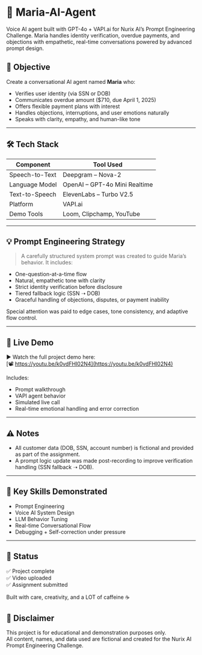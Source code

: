 # 🧠 Maria-AI-Agent

Voice AI agent built with GPT-4o + VAPI.ai for Nurix AI’s Prompt Engineering Challenge. Maria handles identity verification, overdue payments, and objections with empathetic, real-time conversations powered by advanced prompt design.

## 🎯 Objective

Create a conversational AI agent named **Maria** who:
- Verifies user identity (via SSN or DOB)
- Communicates overdue amount ($710, due April 1, 2025)
- Offers flexible payment plans with interest
- Handles objections, interruptions, and user emotions naturally
- Speaks with clarity, empathy, and human-like tone

---

## 🛠️ Tech Stack

| Component         | Tool Used                |
|------------------|--------------------------|
| Speech-to-Text   | Deepgram – Nova-2        |
| Language Model   | OpenAI – GPT-4o Mini Realtime |
| Text-to-Speech   | ElevenLabs – Turbo V2.5  |
| Platform         | VAPI.ai                  |
| Demo Tools       | Loom, Clipchamp, YouTube |

---

## 💡 Prompt Engineering Strategy

> A carefully structured system prompt was created to guide Maria’s behavior. It includes:
- One-question-at-a-time flow
- Natural, empathetic tone with clarity
- Strict identity verification before disclosure
- Tiered fallback logic (SSN ➝ DOB)
- Graceful handling of objections, disputes, or payment inability

Special attention was paid to edge cases, tone consistency, and adaptive flow control.

---

## 🧪 Live Demo

▶️ Watch the full project demo here:  
[📽️ https://youtu.be/k0vdFHI02N4](https://youtu.be/k0vdFHI02N4)

Includes:
- Prompt walkthrough
- VAPI agent behavior
- Simulated live call
- Real-time emotional handling and error correction

---

## ⚠️ Notes

- All customer data (DOB, SSN, account number) is fictional and provided as part of the assignment.
- A prompt logic update was made post-recording to improve verification handling (SSN fallback ➝ DOB).

---

## 📌 Key Skills Demonstrated

- Prompt Engineering  
- Voice AI System Design  
- LLM Behavior Tuning  
- Real-time Conversational Flow  
- Debugging + Self-correction under pressure

---

## 🚀 Status

✅ Project complete  
✅ Video uploaded  
✅ Assignment submitted

Built with care, creativity, and a LOT of caffeine ☕  


## 📌 Disclaimer

This project is for educational and demonstration purposes only.  
All content, names, and data used are fictional and created for the Nurix AI Prompt Engineering Challenge.
